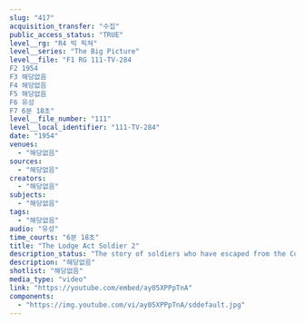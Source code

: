 ```yaml
---
slug: "417"
acquisition_transfer: "수집"
public_access_status: "TRUE"
level__rg: "R4 빅 픽쳐"
level__series: "The Big Picture"
level__file: "F1 RG 111-TV-284
F2 1954
F3 해당없음
F4 해당없음
F5 해당없음
F6 유성
F7 6분 18초"
level__file_number: "111"
level__local_identifier: "111-TV-284"
date: "1954"
venues: 
  - "해당없음"
sources: 
  - "해당없음"
creators: 
  - "해당없음"
subjects: 
  - "해당없음"
tags: 
  - "해당없음"
audio: "유성"
time_courts: "6분 18초"
title: "The Lodge Act Soldier 2"
description_status: "The story of soldiers who have escaped from the Communists into the Free World. Points up importance of understanding Communist propaganda; explains the Lodge Act; and shows Communist training and newsreel films."
description: "해당없음"
shotlist: "해당없음"
media_type: "video"
link: "https://youtube.com/embed/ay05XPPpTnA"
components: 
  - "https://img.youtube.com/vi/ay05XPPpTnA/sddefault.jpg"
---
```


